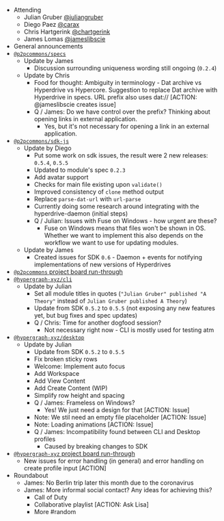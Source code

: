 -   Attending
    - Julian Gruber [@juliangruber](https://twitter.com/juliangruber)
    - Diego Paez [@carax](https://twitter.com/carax)
    - Chris Hartgerink [@chartgerink](https://twitter.com/chartgerink)
    - James Lomas [@jameslibscie](https://github.com/jameslibscie)
-   General announcements
-   [`@p2pcommons/specs`](https://github.com/p2pcommons/specs)
    - Update by James
        - Discussion surrounding uniqueness wording still ongoing (`0.2.4`)
    - Update by Chris
        - Food for thought: Ambiguity in terminology - Dat archive vs Hyperdrive vs Hypercore. Suggestion to replace Dat archive with Hyperdrive in specs. URL prefix also uses dat:// [ACTION: @jameslibscie creates issue]
        - Q / James: Do we have control over the prefix? Thinking about opening links in external application.
             - Yes, but it's not necessary for opening a link in an external application.
-   [`@p2pcommons/sdk-js`](https://github.com/p2pcommons/sdk-js)
    - Update by Diego
        - Put some work on sdk issues, the result were 2 new releases: `0.5.4`, `0.5.5`
        - Updated to module's spec `0.2.3`
        - Add avatar support
        - Checks for main file existing upon `validate()`
        - Improved consistency of `clone` method output
        - Replace `parse-dat-url` with `url-parse`
        - Currently doing some research around integrating with the hyperdrive-daemon (initial steps)
        - Q / Julian: Issues with Fuse on Windows - how urgent are these?
            - Fuse on Windows means that files won't be shown in OS. Whether we want to implement this also depends on the workflow we want to use for updating modules.
    - Update by James
        - Created issues for SDK `0.6` - Daemon + events for notifying implementations of new versions of Hyperdrives
-   [`@p2pcommons` project board run-through](https://github.com/orgs/p2pcommons/projects/1)
-   [`@hypergraph-xyz/cli`](https://github.com/hypergraph-xyz/cli)
    - Update by Julian
        - Set all module titles in quotes (`"Julian Gruber" published "A Theory"` instead of `Julian Gruber published A Theory`)
        - Update from SDK `0.5.2` to `0.5.5` (not exposing any new features yet, but bug fixes and spec updates)
        - Q / Chris: Time for another dogfood session?
            - Not necessary right now - CLI is mostly used for testing atm
-   [`@hypergraph-xyz/desktop`](https://github.com/hypergraph-xyz/desktop)
    - Update by Julian
        - Update from SDK `0.5.2` to `0.5.5`
        - Fix broken sticky rows
        - Welcome: Implement auto focus
        - Add Workspace
        - Add View Content
        - Add Create Content (WIP)
        - Simplify row height and spacing
        - Q / James: Frameless on Windows?
            - Yes! We just need a design for that [ACTION: Issue]
        - Note: We stil need an empty file placeholder [ACTION: Issue]
        - Note: Loading animations [ACTION: Issue]
        - Q / James: Incompatibility found between CLI and Desktop profiles
            - Caused by breaking changes to SDK
-   [`@hypergraph-xyz` project board run-through](https://github.com/orgs/hypergraph-xyz/projects/2)
    - New issues for error handling (in general) and error handling on create profile input [ACTION]
-   Roundabout
    - James: No Berlin trip later this month due to the coronavirus
    - James: More informal social contact? Any ideas for achieving this?
        - Call of Duty
        - Collaborative playlist [ACTION: Ask Lisa]
        - More #random
